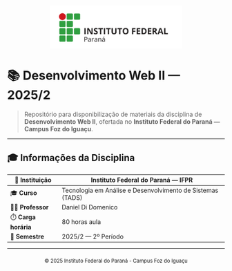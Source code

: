 <p align="center">
  <img src="logo-IFPR.png" alt="Instituto Federal do Paraná" height="100">
</p>

# 📚 Desenvolvimento Web II — 2025/2

> Repositório para disponibilização de materiais da disciplina de **Desenvolvimento Web II**, ofertada no **Instituto Federal do Paraná — Campus Foz do Iguaçu**.

---

## 🎓 **Informações da Disciplina**

| 🏫 **Instituição** | Instituto Federal do Paraná — IFPR |
| ------------------- | ---------------------------------- |
| 🎓 **Curso** | Tecnologia em Análise e Desenvolvimento de Sistemas (TADS) |
| 👨‍🏫 **Professor** | Daniel Di Domenico |
| ⏱️ **Carga horária** | 80 horas aula |
| 📅 **Semestre** | 2025/2 — 2º Período |

---

<p align="center">
  <sub>© 2025 Instituto Federal do Paraná - Campus Foz do Iguaçu</sub>
</p>

